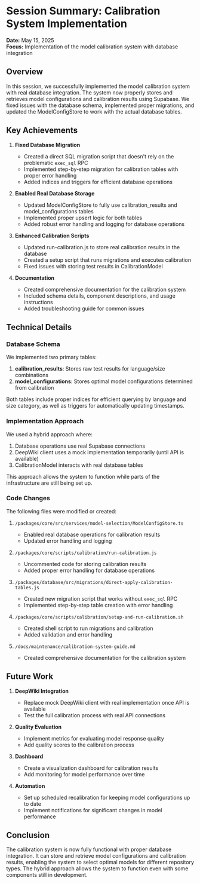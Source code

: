 # Session Summary: Calibration System Implementation

**Date:** May 15, 2025  
**Focus:** Implementation of the model calibration system with database integration

## Overview

In this session, we successfully implemented the model calibration system with real database integration. The system now properly stores and retrieves model configurations and calibration results using Supabase. We fixed issues with the database schema, implemented proper migrations, and updated the ModelConfigStore to work with the actual database tables.

## Key Achievements

1. **Fixed Database Migration**
   - Created a direct SQL migration script that doesn't rely on the problematic `exec_sql` RPC
   - Implemented step-by-step migration for calibration tables with proper error handling
   - Added indices and triggers for efficient database operations

2. **Enabled Real Database Storage**
   - Updated ModelConfigStore to fully use calibration_results and model_configurations tables
   - Implemented proper upsert logic for both tables
   - Added robust error handling and logging for database operations

3. **Enhanced Calibration Scripts**
   - Updated run-calibration.js to store real calibration results in the database
   - Created a setup script that runs migrations and executes calibration
   - Fixed issues with storing test results in CalibrationModel

4. **Documentation**
   - Created comprehensive documentation for the calibration system
   - Included schema details, component descriptions, and usage instructions
   - Added troubleshooting guide for common issues

## Technical Details

### Database Schema

We implemented two primary tables:

1. **calibration_results**: Stores raw test results for language/size combinations
2. **model_configurations**: Stores optimal model configurations determined from calibration

Both tables include proper indices for efficient querying by language and size category, as well as triggers for automatically updating timestamps.

### Implementation Approach

We used a hybrid approach where:

1. Database operations use real Supabase connections
2. DeepWiki client uses a mock implementation temporarily (until API is available)
3. CalibrationModel interacts with real database tables

This approach allows the system to function while parts of the infrastructure are still being set up.

### Code Changes

The following files were modified or created:

1. `/packages/core/src/services/model-selection/ModelConfigStore.ts`
   - Enabled real database operations for calibration results
   - Updated error handling and logging

2. `/packages/core/scripts/calibration/run-calibration.js`
   - Uncommented code for storing calibration results
   - Added proper error handling for database operations

3. `/packages/database/src/migrations/direct-apply-calibration-tables.js`
   - Created new migration script that works without `exec_sql` RPC
   - Implemented step-by-step table creation with error handling

4. `/packages/core/scripts/calibration/setup-and-run-calibration.sh`
   - Created shell script to run migrations and calibration
   - Added validation and error handling

5. `/docs/maintenance/calibration-system-guide.md`
   - Created comprehensive documentation for the calibration system

## Future Work

1. **DeepWiki Integration**
   - Replace mock DeepWiki client with real implementation once API is available
   - Test the full calibration process with real API connections

2. **Quality Evaluation**
   - Implement metrics for evaluating model response quality
   - Add quality scores to the calibration process

3. **Dashboard**
   - Create a visualization dashboard for calibration results
   - Add monitoring for model performance over time

4. **Automation**
   - Set up scheduled recalibration for keeping model configurations up to date
   - Implement notifications for significant changes in model performance

## Conclusion

The calibration system is now fully functional with proper database integration. It can store and retrieve model configurations and calibration results, enabling the system to select optimal models for different repository types. The hybrid approach allows the system to function even with some components still in development.